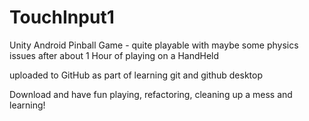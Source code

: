 # TouchInput1
Unity Android Pinball Game - quite playable with maybe some physics issues after about 1 Hour of playing on a HandHeld 

uploaded to GitHub as part of learning git and github desktop

Download and have fun playing, refactoring, cleaning up a mess and learning!
